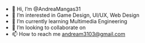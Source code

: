 - 👋 Hi, I’m @AndreaMangas31
- 👀 I’m interested in Game Design, UI/UX, Web Design
- 🌱 I’m currently learning Multimedia Engineering
- 💞️ I’m looking to collaborate on 
- 📫 How to reach me andream3103@gmail.com

<!---
AndreaMangas31/AndreaMangas31 is a ✨ special ✨ repository because its `README.md` (this file) appears on your GitHub profile.
You can click the Preview link to take a look at your changes.
--->
